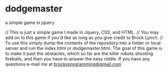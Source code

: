 dodgemaster
===========

a simple game in jquery

// This is just a simple game I made in Jquery, CSS, and HTML.
// You may add on to this game if you'd like as long as you give credit to Brock Lynch.
// To use this simply dump the contents of the repository into a folder or local server and run the index.html or dodgemaster.html.
The goal of this game is to make it past the obstacles, which so far are the killer robots shooting fireballs, and then you have to answer the easy riddle.
If you have any questions e-mail me at brocksprogramming@gmail.com
